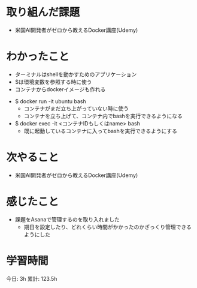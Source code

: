 # 取り組んだ課題 
- 米国AI開発者がゼロから教えるDocker講座(Udemy)
# わかったこと   
- ターミナルはshellを動かすためのアプリケーション
- $は環境変数を参照する時に使う
- コンテナからdockerイメージも作れる
+ $ docker run -it ubuntu bash
    + コンテナがまだ立ち上がっていない時に使う
    + コンテナを立ち上げて、コンテナ内でbashを実行できるようになる
+ $ docker exec -it <コンテナIDもしくはname> bash
    + 既に起動しているコンテナに入ってbashを実行できるようにする
# 次やること
- 米国AI開発者がゼロから教えるDocker講座(Udemy)
# 感じたこと
- 課題をAsanaで管理するのを取り入れました
    - 期日を設定したり、どれくらい時間がかかったのかざっくり管理できるようにした

# 学習時間  
今日: 3h 
累計: 123.5h 

